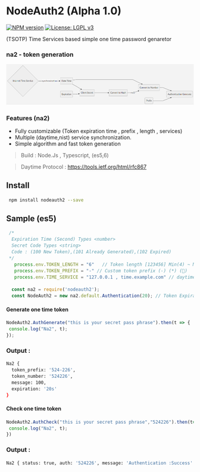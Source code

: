 # NodeAuth2 (Alpha 1.0)
[![NPM version][npm-image]][npm-url]
[![License: LGPL v3](https://img.shields.io/badge/License-LGPL%20v3-blue.svg)](https://www.gnu.org/licenses/lgpl-3.0)

 (TSOTP) Time Services based simple one time password genaretor 
 
### na2 - token generation
![nodeAuth2](https://github.com/Nodeclient/NodeAuth2/raw/master/docs/images/flow.png)


### Features (na2)
* Fully customizable (Token expiration time , prefix , length , services)
* Multiple (daytime,nist) service synchronization.
* Simple algorithm and fast token generation 

 > Build            : Node.Js , Typescript, (es5,6)

 > Daytime Protocol : https://tools.ietf.org/html/rfc867

 
## Install 
```bash
 npm install nodeauth2 --save
```
## Sample (es5) 
```js
 /* 
  Expiration Time (Second) Types <number>
  Secret Code Types <string> 
  Code : (100 New Token),(101 Already Generated),(102 Expired)
 */
   process.env.TOKEN_LENGTH = "6"   // Token length [123456] Min(4) ~ Max(32)
   process.env.TOKEN_PREFIX = "-" // Custom token prefix (-) (*) (🔑)
   process.env.TIME_SERVICE = "127.0.0.1 , time.example.com" // daytime services -> https://tf.nist.gov/tf-cgi/servers.cgi

  const na2 = require('nodeauth2');
  const NodeAuth2 = new na2.default.Authentication(20); // Token Expiration Time 20 sec
```

#### Generate one time token
```js
NodeAuth2.AuthGenerate("this is your secret pass phrase").then(t => {
 console.log("Na2", t);
}); 
```
### Output :
```bash
Na2 {
  token_prefix: '524-226',
  token_number: '524226',
  message: 100,
  expiration: '20s'
}
```

#### Check one time token 
```js
NodeAuth2.AuthCheck("this is your secret pass phrase","524226").then(t=>{
 console.log("Na2", t);
}) 
``` 
### Output :
```bash
Na2 { status: true, auth: '524226', message: 'Authentication :Success' }
```

   [npm-image]: https://img.shields.io/npm/v/nodeauth2.svg?style=flat 
   [npm-url]: https://npmjs.org/package/nodeauth2 
